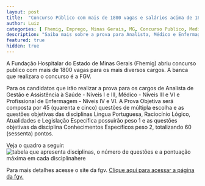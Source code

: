 ```yaml
---
layout: post
title:  "Concurso Público com mais de 1800 vagas e salários acima de 1800R$"
author: Luiz
categories: [ Fhemig, Emprego, Minas Gerais, MG, Concurso Publico, Medico]
description: "Saiba mais sobre a prova para Analista, Médico e Enfermagem para o concurso da Fhemig."
featured: true
hidden: true
---
```


A Fundação Hospitalar do Estado de Minas Gerais (Fhemig) abriu concurso publico com mais de 1800 vagas para os mais diversos cargos. A banca que realizara o concurso é a FGV. 

Para os candidatos que irão realizar a prova para os cargos de Analista de Gestão e Assistência à Saúde - Níveis I e III, Médico - Níveis III e VI e Profissional de Enfermagem - Níveis IV e VI. A Prova Objetiva será composta por 45 (quarenta e cinco) questões de múltipla escolha e as questões objetivas das disciplinas Língua Portuguesa, Raciocínio Lógico, Atualidades e Legislação Específica possuirão peso 1 e as questões objetivas da disciplina Conhecimentos Específicos peso 2, totalizando 60 (sessenta) pontos. 

Veja o quadro a seguir: 
![tabela que apresenta disciplinas, o número de questões e a pontuação máxima em cada disciplinahere](https://iili.io/HSOh8zJ.jpg)

Para mais detalhes acesse o site da fgv.
[Clique aqui para acessar a página da fgv.](https://conhecimento.fgv.br/concursos/fhemig23)
